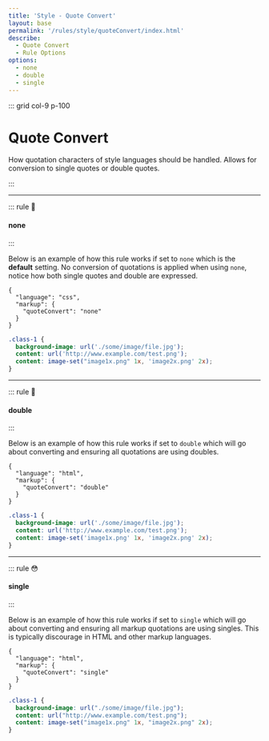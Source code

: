 ```yaml
---
title: 'Style - Quote Convert'
layout: base
permalink: '/rules/style/quoteConvert/index.html'
describe:
  - Quote Convert
  - Rule Options
options:
  - none
  - double
  - single
---
```


::: grid col-9 p-100

# Quote Convert

How quotation characters of style languages should be handled. Allows for conversion to single quotes or double quotes.

:::

---

<!--

🤡 => The choice of a clown
🙌 => Authors choice
👍 => Good choice.
🤌 => Delightful. Your mother is proud of you.
👎 => Not recommended
🫡 => Alright
😳 => We live in a society, we\'re not animals
💡 => Showing an example of the rule
🧐 => You gotta do, what you gotta do

-->

::: rule 🤡

#### none

:::

Below is an example of how this rule works if set to `none` which is the **default** setting. No conversion of quotations is applied when using `none`, notice how both single quotes and double are expressed.


```json:rules
{
  "language": "css",
  "markup": {
    "quoteConvert": "none"
  }
}
```

<!-- prettier-ignore-->
```css
.class-1 {
  background-image: url('./some/image/file.jpg');
  content: url('http://www.example.com/test.png');
  content: image-set("image1x.png" 1x, 'image2x.png' 2x);
}
```

---

::: rule 🤌

#### double

:::

Below is an example of how this rule works if set to `double` which will go about converting and ensuring all quotations are using doubles.

```json:rules
{
  "language": "html",
  "markup": {
    "quoteConvert": "double"
  }
}
```

<!-- prettier-ignore-->
```css
.class-1 {
  background-image: url('./some/image/file.jpg');
  content: url('http://www.example.com/test.png');
  content: image-set('image1x.png' 1x, 'image2x.png' 2x);
}
```

---


::: rule 😳

#### single

:::


Below is an example of how this rule works if set to `single` which will go about converting and ensuring all markup quotations are using singles. This is typically discourage in HTML and other markup languages.


```json:rules
{
  "language": "html",
  "markup": {
    "quoteConvert": "single"
  }
}
```

<!-- prettier-ignore-->
```css
.class-1 {
  background-image: url("./some/image/file.jpg");
  content: url("http://www.example.com/test.png");
  content: image-set("image1x.png" 1x, "image2x.png" 2x);
}
```

